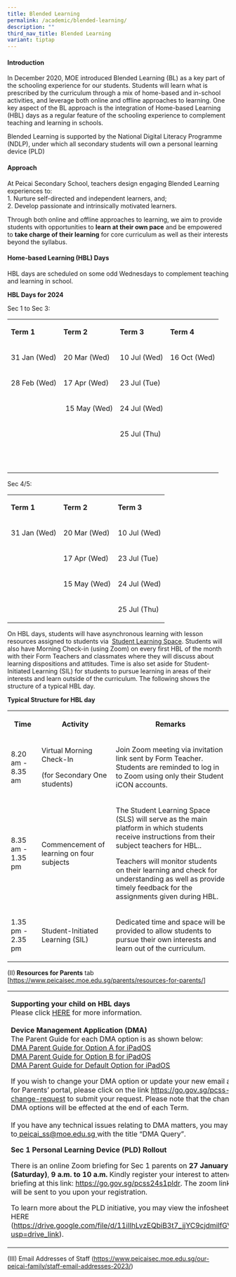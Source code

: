 ```yaml
---
title: Blended Learning
permalink: /academic/blended-learning/
description: ""
third_nav_title: Blended Learning
variant: tiptap
---
```

<h4><strong>Introduction</strong></h4><p></p><p>In December 2020, MOE introduced Blended Learning (BL) as a key part of the schooling experience for our students. Students will learn what is prescribed by the curriculum through a mix of home-based and in-school activities, and leverage both online and offline approaches to learning. One key aspect of the BL approach is the integration of Home-based Learning (HBL) days as a regular feature of the schooling experience to complement teaching and learning in schools.</p><p></p><p>Blended Learning is supported by the National Digital Literacy Programme (NDLP), under which all secondary students will own a personal learning device (PLD)</p><h4><strong>Approach</strong></h4><p></p><p>At Peicai Secondary School, teachers design engaging Blended Learning experiences to:<br>1. Nurture self-directed and independent learners, and;<br>2. Develop passionate and intrinsically motivated learners.</p><p></p><p>Through both online and offline approaches to learning, we aim to provide students with opportunities to <strong>learn at their own pace</strong>&nbsp;and be empowered to&nbsp;<strong>take charge of their learning</strong>&nbsp;for core curriculum as well as their interests beyond the syllabus.&nbsp;</p><h4><strong>Home-based Learning (HBL) Days</strong></h4><p></p><p>HBL days are scheduled on some odd Wednesdays to complement teaching and learning in school.</p><p><strong>HBL Days for 2024</strong></p><p></p><p>Sec 1 to Sec 3:</p><table><tbody><tr><td rowspan="1" colspan="1"><p><strong>Term 1</strong></p></td><td rowspan="1" colspan="1"><p><strong>Term 2</strong></p></td><td rowspan="1" colspan="1"><p><strong>Term 3</strong></p></td><td rowspan="1" colspan="1"><p><strong>Term 4</strong></p></td></tr><tr><td rowspan="1" colspan="1"><p>31 Jan (Wed)</p></td><td rowspan="1" colspan="1"><p>20 Mar (Wed)</p></td><td rowspan="1" colspan="1"><p>10 Jul (Wed)</p></td><td rowspan="1" colspan="1"><p>16 Oct (Wed)</p></td></tr><tr><td rowspan="1" colspan="1"><p>28 Feb (Wed)</p></td><td rowspan="1" colspan="1"><p>17 Apr (Wed)</p></td><td rowspan="1" colspan="1"><p>23 Jul (Tue)</p></td><td rowspan="1" colspan="1"><p></p></td></tr><tr><td rowspan="1" colspan="1"><p>&nbsp;</p></td><td rowspan="1" colspan="1"><p>&nbsp;15 May (Wed)</p></td><td rowspan="1" colspan="1"><p>24 Jul (Wed)</p></td><td rowspan="1" colspan="1"><p></p></td></tr><tr><td rowspan="1" colspan="1"><p>&nbsp;</p></td><td rowspan="1" colspan="1"><p></p></td><td rowspan="1" colspan="1"><p>25 Jul (Thu)</p></td><td rowspan="1" colspan="1"><p></p></td></tr><tr><td rowspan="1" colspan="1"><p>&nbsp;</p></td><td rowspan="1" colspan="1"><p></p></td><td rowspan="1" colspan="1"><p>&nbsp;</p></td><td rowspan="1" colspan="1"><p></p></td></tr></tbody></table><p>Sec 4/5:</p><table><tbody><tr><td rowspan="1" colspan="1"><p><strong>Term 1</strong></p></td><td rowspan="1" colspan="1"><p><strong>Term 2</strong></p></td><td rowspan="1" colspan="1"><p><strong>Term 3</strong></p></td></tr><tr><td rowspan="1" colspan="1"><p>31 Jan (Wed)</p></td><td rowspan="1" colspan="1"><p>20 Mar (Wed)</p></td><td rowspan="1" colspan="1"><p>10 Jul (Wed)</p></td></tr><tr><td rowspan="1" colspan="1"><p></p></td><td rowspan="1" colspan="1"><p>17 Apr (Wed)</p></td><td rowspan="1" colspan="1"><p>23 Jul (Tue)</p></td></tr><tr><td rowspan="1" colspan="1"><p>&nbsp;</p></td><td rowspan="1" colspan="1"><p>15 May (Wed)</p></td><td rowspan="1" colspan="1"><p>24 Jul (Wed)</p></td></tr><tr><td rowspan="1" colspan="1"><p></p></td><td rowspan="1" colspan="1"><p></p></td><td rowspan="1" colspan="1"><p>25 Jul (Thu)</p></td></tr></tbody></table><p></p><p>On HBL days, students will have asynchronous learning with lesson resources assigned to students via &nbsp;<a href="https://vle.learning.moe.edu.sg/login/" rel="noopener" target="_blank">Student Learning Space</a>.&nbsp;Students will also have Morning Check-in (using Zoom) on every first HBL of the month with their Form Teachers and classmates where they will discuss about learning dispositions and attitudes. Time is also set aside for Student-Initiated Learning (SIL) for students to pursue learning in areas of their interests and learn outside of the curriculum. The following shows the structure of a typical HBL day.</p><p><strong>Typical Structure for HBL day</strong></p><table><tbody><tr><th rowspan="1" colspan="1"><p>Time</p></th><th rowspan="1" colspan="1"><p>Activity</p></th><th rowspan="1" colspan="1"><p>Remarks</p></th></tr><tr><td rowspan="1" colspan="1"><p>8.20 am - 8.35 am</p></td><td rowspan="1" colspan="1"><p>Virtual Morning Check-In</p><p>(for Secondary One students)</p></td><td rowspan="1" colspan="1"><p>Join Zoom meeting via invitation link sent by Form Teacher. Students are reminded to log in to Zoom using only their Student iCON accounts.</p></td></tr><tr><td rowspan="1" colspan="1"><p>8.35 am - 1.35 pm</p></td><td rowspan="1" colspan="1"><p>Commencement of learning on four subjects</p></td><td rowspan="1" colspan="1"><p>The Student Learning Space (SLS) will serve as the main platform in which students receive instructions from their subject teachers for HBL..</p><p>Teachers will monitor students on their learning and check for understanding as well as provide timely feedback for the assignments given during HBL.</p></td></tr><tr><td rowspan="1" colspan="1"><p>1.35 pm - 2.35 pm</p></td><td rowspan="1" colspan="1"><p>Student-Initiated Learning (SIL) &nbsp;</p></td><td rowspan="1" colspan="1"><p>Dedicated time and space will be provided to allow students to pursue their own interests and learn out of the curriculum.</p></td></tr></tbody></table><p>(II)<strong> Resources for Parents</strong> tab [<a href="https://www.peicaisec.moe.edu.sg/parents/resources-for-parents/" rel="noopener noreferrer nofollow" target="_blank"><u>https://www.peicaisec.moe.edu.sg/parents/resources-for-parents/</u></a>]</p><p></p><table><tbody><tr><td rowspan="1" colspan="1"><p><strong>Supporting your child on HBL days<br></strong>Please click <a href="https://drive.google.com/file/d/1txnRihNcYINKnLP_fD5HS2cfn3t6XtGy/view" rel="noopener noreferrer nofollow" target="_blank">HERE</a> for more information.<br><br><strong>Device Management Application (DMA)<br></strong>The Parent Guide for each DMA option is as shown below:<br><a href="https://www.peicaisec.moe.edu.sg/files/DMA%20Parent%20Guide%20for%20Option%20A%20for%20iPadOS1.pdf" rel="noopener noreferrer nofollow" target="_blank"><u>DMA Parent Guide for Option A for iPadOS</u></a><br><a href="https://www.peicaisec.moe.edu.sg/files/DMA%20Parent%20Guide%20for%20Option%20B%20for%20iPadOS1.pdf" rel="noopener noreferrer nofollow" target="_blank"><u>DMA Parent Guide for Option B for iPadOS</u></a><br><a href="https://www.peicaisec.moe.edu.sg/files/DMA%20Parent%20Guide%20for%20Default%20Option%20for%20iPadOS1.pdf" rel="noopener noreferrer nofollow" target="_blank"><u>DMA Parent Guide for Default Option for iPadOS</u></a></p><p>If you wish to change your DMA option or update your new email address for Parents’ portal, please click on the link&nbsp;<a href="https://www.peicaisec.moe.edu.sg/parents/resources-for-parents/" rel="noopener noreferrer nofollow" target="_blank"><u>https://go.gov.sg/pcss-dma-change-request</u></a>&nbsp;to submit your request. Please note that the changes to DMA options will be effected at the end of each Term.<br><br>If you have any technical issues relating to DMA matters, you may email to<u>&nbsp;</u><a href="https://www.peicaisec.moe.edu.sg/parents/resources-for-parents/" rel="noopener noreferrer nofollow" target="_blank"><u>peicai_ss@moe.edu.sg</u></a><u>&nbsp;</u>with the title “DMA Query”.</p><p><strong>Sec 1 Personal Learning Device (PLD) Rollout</strong></p><p>There is an online Zoom briefing for Sec 1 parents on <strong>27 January 2024 (Saturday)</strong>, <strong>9 a.m. to 10 a.m.</strong> Kindly register your interest to attend the briefing at this link: <a href="https://www.peicaisec.moe.edu.sg/parents/resources-for-parents/" rel="noopener noreferrer nofollow" target="_blank"><u>https://go.gov.sg/pcss24s1pldr</u></a>. The zoom link details will be sent to you upon your registration.</p><p>To learn more about the PLD initiative, you may view the infosheet found HERE (<a href="https://www.peicaisec.moe.edu.sg/parents/resources-for-parents/" rel="noopener noreferrer nofollow" target="_blank"><u>https://drive.google.com/file/d/11ilIhLvzEQbiB3t7_jjYC9cjdmilfGVL/view?usp=drive_link</u></a>).</p></td></tr></tbody></table><p></p><p>(III) Email Addresses of Staff (<a href="https://www.peicaisec.moe.edu.sg/parents/resources-for-parents/" rel="noopener noreferrer nofollow" target="_blank"><u>https://www.peicaisec.moe.edu.sg/our-peicai-family/staff-email-addresses-2023/</u></a>)</p>